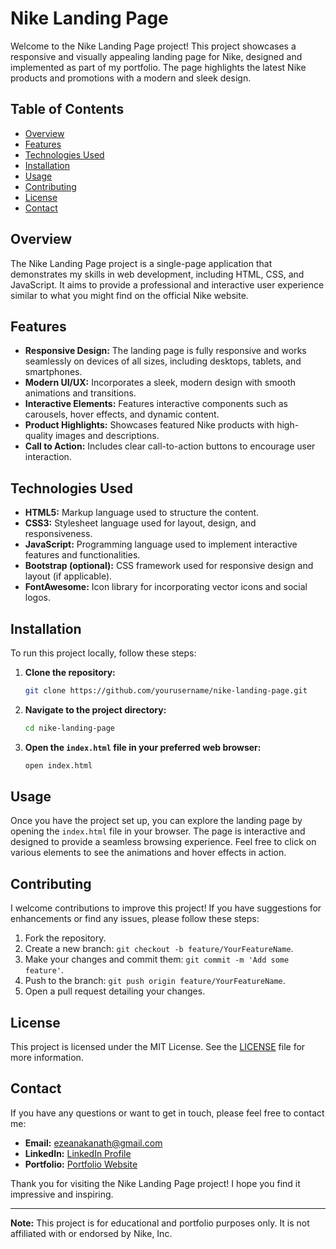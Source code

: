 # Nike Landing Page

Welcome to the Nike Landing Page project! This project showcases a responsive and visually appealing landing page for Nike, designed and implemented as part of my portfolio. The page highlights the latest Nike products and promotions with a modern and sleek design.

## Table of Contents

- [Overview](#overview)
- [Features](#features)
- [Technologies Used](#technologies-used)
- [Installation](#installation)
- [Usage](#usage)
- [Contributing](#contributing)
- [License](#license)
- [Contact](#contact)

## Overview

The Nike Landing Page project is a single-page application that demonstrates my skills in web development, including HTML, CSS, and JavaScript. It aims to provide a professional and interactive user experience similar to what you might find on the official Nike website.

## Features

- **Responsive Design:** The landing page is fully responsive and works seamlessly on devices of all sizes, including desktops, tablets, and smartphones.
- **Modern UI/UX:** Incorporates a sleek, modern design with smooth animations and transitions.
- **Interactive Elements:** Features interactive components such as carousels, hover effects, and dynamic content.
- **Product Highlights:** Showcases featured Nike products with high-quality images and descriptions.
- **Call to Action:** Includes clear call-to-action buttons to encourage user interaction.

## Technologies Used

- **HTML5:** Markup language used to structure the content.
- **CSS3:** Stylesheet language used for layout, design, and responsiveness.
- **JavaScript:** Programming language used to implement interactive features and functionalities.
- **Bootstrap (optional):** CSS framework used for responsive design and layout (if applicable).
- **FontAwesome:** Icon library for incorporating vector icons and social logos.

## Installation

To run this project locally, follow these steps:

1. **Clone the repository:**

   ```bash
   git clone https://github.com/yourusername/nike-landing-page.git
   ```

2. **Navigate to the project directory:**

   ```bash
   cd nike-landing-page
   ```

3. **Open the `index.html` file in your preferred web browser:**

   ```bash
   open index.html
   ```

## Usage

Once you have the project set up, you can explore the landing page by opening the `index.html` file in your browser. The page is interactive and designed to provide a seamless browsing experience. Feel free to click on various elements to see the animations and hover effects in action.

## Contributing

I welcome contributions to improve this project! If you have suggestions for enhancements or find any issues, please follow these steps:

1. Fork the repository.
2. Create a new branch: `git checkout -b feature/YourFeatureName`.
3. Make your changes and commit them: `git commit -m 'Add some feature'`.
4. Push to the branch: `git push origin feature/YourFeatureName`.
5. Open a pull request detailing your changes.

## License

This project is licensed under the MIT License. See the [LICENSE](LICENSE) file for more information.

## Contact

If you have any questions or want to get in touch, please feel free to contact me:

- **Email:** ezeanakanath@gmail.com
- **LinkedIn:** [LinkedIn Profile](https://www.linkedin.com/in/nathaniel-ezeanaka/)
- **Portfolio:** [Portfolio Website](https://nath-eze.netlify.app/)

Thank you for visiting the Nike Landing Page project! I hope you find it impressive and inspiring.

---

**Note:** This project is for educational and portfolio purposes only. It is not affiliated with or endorsed by Nike, Inc.
